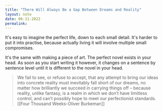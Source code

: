 ```yaml
---
title: "There Will Always Be a Gap Between Dreams and Reality"
layout: note
date: 06-11-2022
permalink:
---
```


It's easy to imagine the perfect life, down to each small detail. It's harder to put it into practise, because actually living it will involve multiple small compromises.  

It's the same with making a piece of art. The perfect novel exists in your head. As soon as you start writing it however, it changes on a sentence by sentence level until it is different to the novel in your head.


> We fail to see, or refuse to accept, that any attempt to bring our ideas into concrete reality must inevitably fall short of our dreams, no matter how brilliantly we succeed in carrying things off – because reality, unlike fantasy, is a realm in which we don’t have limitless control, and can’t possibly hope to meet our perfectionist standards.
> [[Four Thousand Weeks-Oliver Burkeman]]